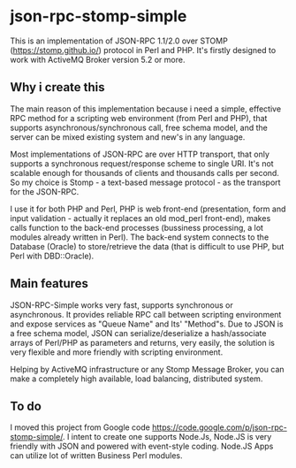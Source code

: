 json-rpc-stomp-simple
===========================

This is an implementation of JSON-RPC 1.1/2.0 over STOMP (https://stomp.github.io/) protocol in Perl and PHP. It's firstly designed to work with ActiveMQ Broker version 5.2 or more.

Why i create this
-------------------------

The main reason of this implementation because i need a simple, effective RPC method for a scripting web environment (from Perl and PHP),
that supports asynchronous/synchronous call, free schema model, and the server can be mixed existing system and new's in any language.

Most implementations of JSON-RPC are over HTTP transport, that only supports a synchronous request/response scheme to single URI.
It's not scalable enough for thousands of clients and thousands calls per second. So my choice is Stomp - a text-based message protocol -
as the transport for the JSON-RPC.

I use it for both PHP and Perl, PHP is web front-end (presentation, form and input validation - actually it replaces an old mod_perl front-end),
makes calls function to the back-end processes (bussiness processing, a lot modules already written in Perl). The back-end
system connects to the Database (Oracle) to store/retrieve the data (that is difficult to use PHP, but Perl with DBD::Oracle).

Main features
--------------------------------
JSON-RPC-Simple works very fast, supports synchronous or asynchronous. It provides reliable RPC call between scripting environment
and expose services as "Queue Name" and Its' "Method"s. Due to JSON is a free schema model, JSON can serialize/deserialize a
hash/associate arrays of Perl/PHP as parameters and returns, very easily, the solution is very flexible and more friendly
with scripting environment.

Helping by ActiveMQ infrastructure or any Stomp Message Broker, you can make a completely high available, load balancing, distributed system. 

To do
--------------------------------
I moved this project from Google code https://code.google.com/p/json-rpc-stomp-simple/. I intent to create one supports Node.Js, Node.JS
is very friendly with JSON and powered with event-style coding. Node.JS Apps can utilize lot of written Business Perl modules.
